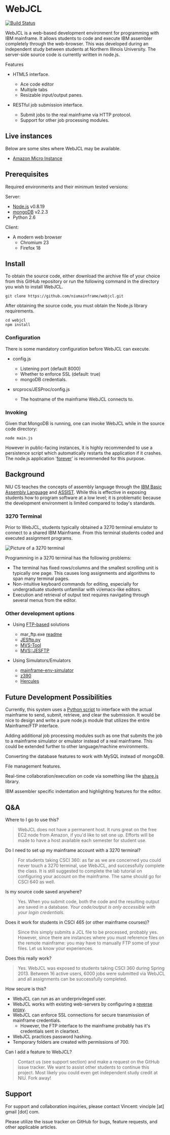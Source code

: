 # WebJCL

[![Build Status](https://travis-ci.org/niumainframe/webjcl.png?branch=master)](https://travis-ci.org/niumainframe/webjcl)


WebJCL is a web-based development environment for programming with IBM mainframe. It allows students to code and execute IBM assembler completely through the web-browser.  This was developed during an independent study between students at Northern Illinois University.  The server-side source code is currently written in node.js.

Features

* HTML5 interface.
    * Ace code editor
    * Multiple tabs
    * Resizable input/output panes.

* RESTful job submission interface.
    * Submit jobs to the real mainframe via HTTP protocol.
    * Support for other job processing modules.

Live instances
----------------------
Below are some sites where WebJCL may be available.  

* [Amazon Micro Instance](http://ec2-23-23-1-225.compute-1.amazonaws.com/)

Prerequisites
------------------

Required environments and their minimum tested versions: 

Server:


* [Node.js](http://nodejs.org/) v0.8.19
* [mongoDB](http://www.mongodb.org/) v2.2.3
* Python 2.6

Client:

* A modern web browser
    * Chromium 23
    * Firefox 18

Install
---------
To obtain the source code, either download the archive file of your choice from this GitHub repository or run the following command in the directory you wish to install WebJCL.

    git clone https://github.com/niumainframe/webjcl.git

After obtaining the source code, you must obtain the Node.js library requirements.

    cd webjcl
    npm install

### Configuration

There is some mandatory configuration before WebJCL can execute.

* config.js
    * Listening port (default 8000)
    * Whether to enforce SSL (default: true)
    * mongoDB credentials.

* srcprocs/JESProc/config.js
    * The hostname of the mainframe WebJCL connects to.

### Invoking

Given that MongoDB is running, one can invoke WebJCL while in the source code directory:

    node main.js

However in public-facing instances, it is highly recommended to use a persistence script which automatically restarts the application if it crashes.  The node.js application '[forever](https://npmjs.org/package/forever)' is recommended for this purpose.


## Background
NIU CS teaches the concepts of assembly language through the [IBM Basic Assembly Language](https://en.wikipedia.org/wiki/IBM_Basic_assembly_language) and [ASSIST](https://en.wikipedia.org/wiki/ASSIST_(computing)). While this is effective in exposing students how to program software at a low level; it is problematic because the development environment is limited compared to today's standards.

### 3270 Terminal
Prior to WebJCL, students typically obtained a 3270 terminal emulator to connect to a shared IBM Mainframe.  From this terminal students coded and executed assignment programs.

![Picture of a 3270 terminal](http://niumainframe.github.io/webjcl/images/3270-terminal.png)

Programming in a 3270 terminal has the following problems:

* The terminal has fixed rows/columns and the smallest scrolling unit is typically one page. This causes long assignments and algorithms to span many terminal pages.
* Non-intuitive keyboard commands for editing, especially for undergraduate students unfamiliar with vi/emacs-like editors.
* Execution and retrieval of output text requires navigating through several menus from the editor.

### Other development options
* Using [FTP-based](http://www.ibm.com/developerworks/systems/library/es-batch-zos.html) solutions
    * mar_ftp.exe [readme](http://www.cs.niu.edu/compresource/marist_readme.txt)
    * [JESftp.py](https://github.com/scvnc/JESftp)
    * [MVS-Tool](https://github.com/john-charles/MVSTool)
    * [MVS::JESFTP](http://search.cpan.org/~mikeo/MVS-JESFTP-1.1/JESFTP.pm)

* Using Simulators/Emulators
    * [mainframe-env-simulator](http://code.google.com/p/mainframe-env-simulator/)
    * [z390](http://z390.org/)
    * [Hercules](http://www.hercules-390.eu/)


Future Development Possibilities
---------------------------------------------
Currently, this system uses a [Python script](https://github.com/scvnc/JESftp) to interface with the actual mainframe to send, submit, retrieve, and clear the submission.  It would be nice to design and write a pure node.js module that utilizes the entire Mainframe/FTP interface.

Adding additional job processing modules such as one that submits the job to a mainframe simulator or emulator instead of a real mainframe.  This could be extended further to other language/machine environments.

Converting the database features to work with MySQL instead of mongoDB.

File management features.

Real-time collaboration/execution on code via something like the [share.js](http://sharejs.org/) library.

IBM assembler specific indentation and highlighting features for the editor.

Q&A
------

Where to I go to use this?

> WebJCL does not have a permanent host. It runs great on the free EC2 node from Amazon, if you'd like to set one up.  Efforts will be made to have a host available each semester for student use.

Do I need to set up my mainframe account with a 3270 terminal?

> For students taking CSCI 360: as far as we are concerned you could never touch a 3270 terminal, use WebJCL, and successfully complete the class.  It is still suggested to complete the lab tutorial on configuring your account on the mainframe.  The same should go for CSCI 640 as well.

Is my source code saved anywhere?

> Yes.  When you submit code, both the code and the resulting output are saved in a database.  *Your code/output is only accessible with your login credentials.*

Does it work for students in CSCI 465 (or other mainframe courses)?

>Since this simply submits a JCL file to be processed, probably yes. However, since there are instances where you must reference files on the remote mainframe: you may have to manually FTP some of your files.  Let us know your experiences.

Does this really work?

> Yes.  WebJCL was exposed to students taking CSCI 360 during Spring 2013.  Between 16 active users, 6000 jobs were submitted via WebJCL and all assignments can be successfully completed.

How secure is this?

* WebJCL can run as an underprivileged user.
* WebJCL works with existing web-servers by configuring a [reverse proxy](https://httpd.apache.org/docs/2.2/mod/mod_proxy.html).
* WebJCL can enforce SSL connections for secure transmission of mainframe credentials.
    * However, the FTP interface to the mainframe probably has it's credentials sent in cleartext.
* WebJCL practices password hashing.
* Temporary folders are created with permissions of 700.

Can I add a feature to WebJCL?

> Contact us (see support section) and make a request on the GitHub issue tracker.  We want to assist other students to continue this project. Most likely you could even get independent study credit at NIU. Fork away!

Support
-----------

For support and collaboration inquiries, please contact Vincent: vinciple [at] gmail [dot] com.

Please utilize the issue tracker on GitHub for bugs, feature requests, and other applicable articles.
